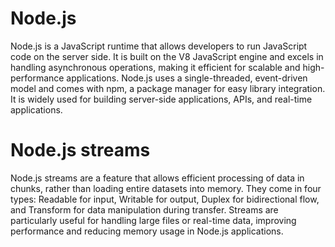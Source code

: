 # Node.js 
Node.js is a JavaScript runtime that allows developers to run JavaScript code on the server side. It is built on the V8 JavaScript engine and excels in handling asynchronous operations, making it efficient for scalable and high-performance applications. Node.js uses a single-threaded, event-driven model and comes with npm, a package manager for easy library integration. It is widely used for building server-side applications, APIs, and real-time applications.

# Node.js streams
Node.js streams are a feature that allows efficient processing of data in chunks, rather than loading entire datasets into memory. They come in four types: Readable for input, Writable for output, Duplex for bidirectional flow, and Transform for data manipulation during transfer. Streams are particularly useful for handling large files or real-time data, improving performance and reducing memory usage in Node.js applications.
